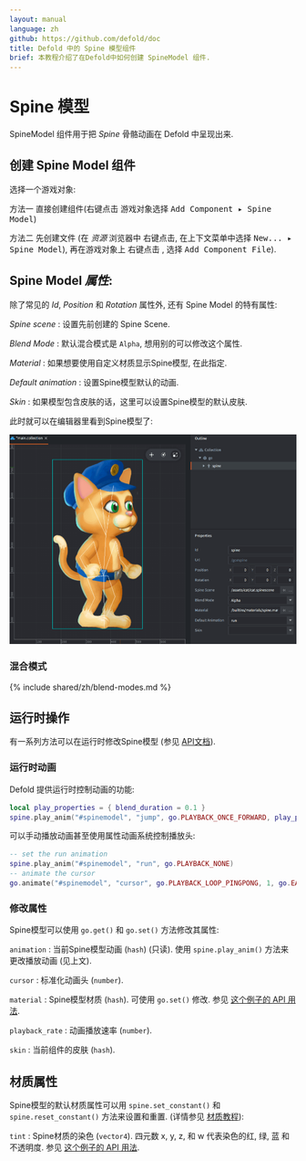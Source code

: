 ```yaml
---
layout: manual
language: zh
github: https://github.com/defold/doc
title: Defold 中的 Spine 模型组件
brief: 本教程介绍了在Defold中如何创建 SpineModel 组件.
---
```


# Spine 模型

SpineModel 组件用于把 _Spine_ 骨骼动画在 Defold 中呈现出来.

## 创建 Spine Model 组件

选择一个游戏对象:

方法一 直接创建组件(<kbd>右键点击</kbd> 游戏对象选择 <kbd>Add Component ▸ Spine Model</kbd>)

方法二 先创建文件 (在 *资源* 浏览器中 <kbd>右键点击</kbd>, 在上下文菜单中选择 <kbd>New... ▸ Spine Model</kbd>), 再在游戏对象上 <kbd>右键点击</kbd> , 选择 <kbd>Add Component File</kbd>).

## Spine Model *属性*:

除了常见的 *Id*, *Position* 和 *Rotation* 属性外, 还有 Spine Model 的特有属性:

*Spine scene*
: 设置先前创建的 Spine Scene.

*Blend Mode*
: 默认混合模式是 `Alpha`, 想用别的可以修改这个属性.

*Material*
: 如果想要使用自定义材质显示Spine模型, 在此指定.

*Default animation*
: 设置Spine模型默认的动画.

*Skin*
: 如果模型包含皮肤的话，这里可以设置Spine模型的默认皮肤.

此时就可以在编辑器里看到Spine模型了:

![编辑器中的Spine模型](/manuals/images/spinemodel/spinemodel.png)

### 混合模式
{% include shared/zh/blend-modes.md %}

## 运行时操作

有一系列方法可以在运行时修改Spine模型 (参见 [API文档](/ref/spine/)).

### 运行时动画

Defold 提供运行时控制动画的功能:

```lua
local play_properties = { blend_duration = 0.1 }
spine.play_anim("#spinemodel", "jump", go.PLAYBACK_ONCE_FORWARD, play_properties)
```

可以手动播放动画甚至使用属性动画系统控制播放头:

```lua
-- set the run animation
spine.play_anim("#spinemodel", "run", go.PLAYBACK_NONE)
-- animate the cursor
go.animate("#spinemodel", "cursor", go.PLAYBACK_LOOP_PINGPONG, 1, go.EASING_LINEAR, 10)
```

### 修改属性

Spine模型可以使用 `go.get()` 和 `go.set()` 方法修改其属性:

`animation`
: 当前Spine模型动画 (`hash`) (只读). 使用 `spine.play_anim()` 方法来更改播放动画 (见上文).

`cursor`
: 标准化动画头 (`number`).

`material`
: Spine模型材质 (`hash`). 可使用 `go.set()` 修改. 参见 [这个例子的 API 用法](/ref/spine/#material).

`playback_rate`
: 动画播放速率 (`number`).

`skin`
: 当前组件的皮肤 (`hash`).

## 材质属性

Spine模型的默认材质属性可以用 `spine.set_constant()` 和 `spine.reset_constant()` 方法来设置和重置. (详情参见 [材质教程](/zh/manuals/material/#vertex-and-fragment-constants)):

`tint`
: Spine材质的染色 (`vector4`). 四元数 x, y, z, 和 w 代表染色的红, 绿, 蓝 和不透明度. 参见 [这个例子的 API 用法](/ref/spine/#spine.set_constant:url-constant-value).
